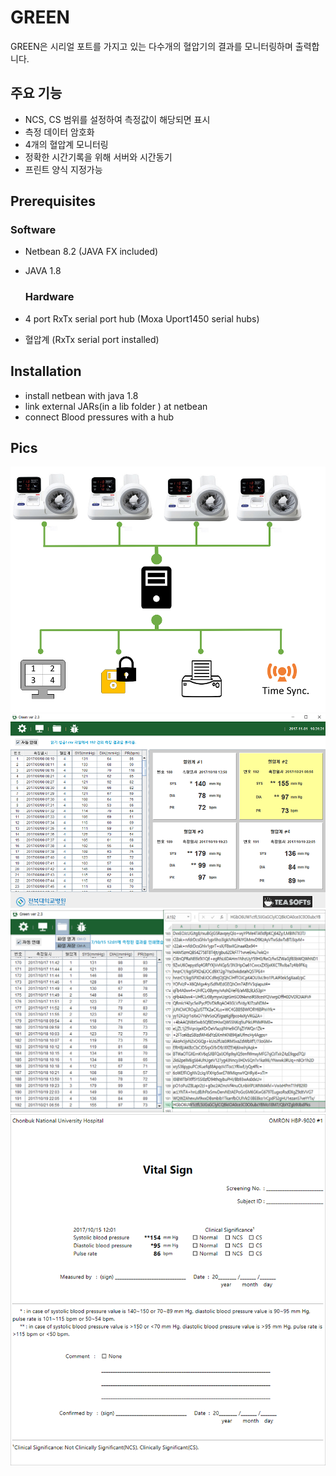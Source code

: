 # GREEN
GREEN은 시리얼 포트를 가지고 있는 다수개의 혈압기의 결과를 모니터링하며 출력합니다.  

## 주요 기능
+ NCS, CS 범위를 설정하여 측정값이 해당되면 표시
+ 측정 데이터 암호화
+ 4개의 혈압계 모니터링
+ 정확한 시간기록을 위해 서버와 시간동기
+ 프린트 양식 지정가능

## Prerequisites
  ### Software
+ Netbean 8.2 (JAVA FX included)
+ JAVA 1.8

  ### Hardware
+ 4 port RxTx serial port hub (Moxa Uport1450 serial hubs) 
+ 혈압계 (RxTx serial port installed) 

## Installation
+ install netbean with java 1.8
+ link external JARs(in a lib folder ) at netbean
+ connect Blood pressures with a hub

## Pics
![network](/green1.png)
![monitoring](/green2.png)
![data encryption](/green3.png)
![printing form](/green4.png)
